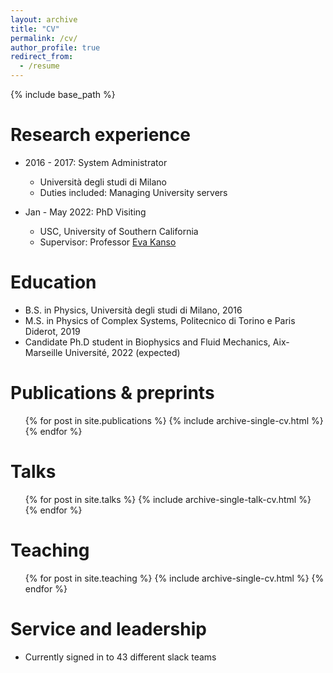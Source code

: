 ```yaml
---
layout: archive
title: "CV"
permalink: /cv/
author_profile: true
redirect_from:
  - /resume
---
```


{% include base_path %}

Research experience
======
* 2016 - 2017: System Administrator
  * Università degli studi di Milano
  * Duties included: Managing University servers

* Jan - May 2022: PhD Visiting
  * USC, University of Southern California
  * Supervisor: Professor [Eva Kanso](https://sites.usc.edu/kansolab/) 
 
Education
======
* B.S. in Physics, Università degli studi di Milano, 2016
* M.S. in Physics of Complex Systems, Politecnico di Torino e Paris Diderot, 2019
* Candidate Ph.D student in Biophysics and Fluid Mechanics, Aix-Marseille Université, 2022 (expected)


Publications & preprints
======
  <ul>{% for post in site.publications %}
    {% include archive-single-cv.html %}
  {% endfor %}</ul>
  
Talks
======
  <ul>{% for post in site.talks %}
    {% include archive-single-talk-cv.html %}
  {% endfor %}</ul>
  
Teaching
======
  <ul>{% for post in site.teaching %}
    {% include archive-single-cv.html %}
  {% endfor %}</ul>
  
Service and leadership
======
* Currently signed in to 43 different slack teams
